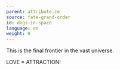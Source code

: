 ```yaml
---
parent: attribute.ce
source: fate-grand-order
id: dogs-in-space
language: en
weight: 0
---
```


This is the final frontier in the vast universe.

LOVE = ATTRACTION!
